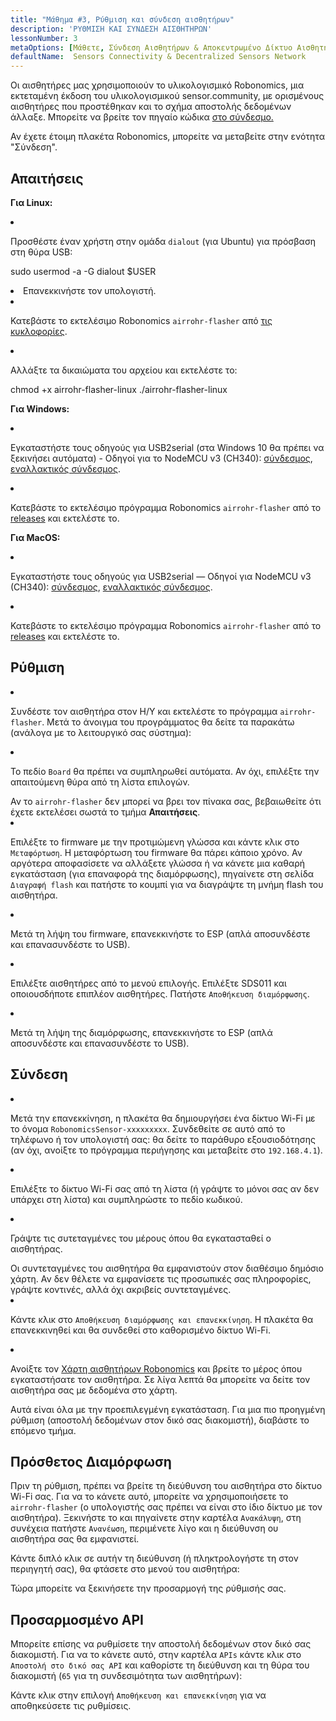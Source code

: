 ```yaml
---
title: "Μάθημα #3, Ρύθμιση και σύνδεση αισθητήρων"
description: 'ΡΥΘΜΙΣΗ ΚΑΙ ΣΥΝΔΕΣΗ ΑΙΣΘΗΤΗΡΩΝ'
lessonNumber: 3
metaOptions: [Μάθετε, Σύνδεση Αισθητήρων & Αποκεντρωμένο Δίκτυο Αισθητήρων]
defaultName:  Sensors Connectivity & Decentralized Sensors Network
---
```


Οι αισθητήρες μας χρησιμοποιούν το υλικολογισμικό Robonomics, μια εκτεταμένη έκδοση του υλικολογισμικού sensor.community, με ορισμένους αισθητήρες που προστέθηκαν και το σχήμα αποστολής δεδομένων άλλαξε. Μπορείτε να βρείτε τον πηγαίο κώδικα [στο σύνδεσμο.](https://github.com/LoSk-p/sensors-software/tree/master/airrohr-firmware)

Αν έχετε έτοιμη πλακέτα Robonomics, μπορείτε να μεταβείτε στην ενότητα "Σύνδεση".

## Απαιτήσεις

**Για Linux:**

<List type="numbers">

<li>

Προσθέστε έναν χρήστη στην ομάδα `dialout` (για Ubuntu) για πρόσβαση στη θύρα USB:

<LessonCodeWrapper language="bash" noLines>sudo usermod -a -G dialout $USER</LessonCodeWrapper>

</li>

<li>Επανεκκινήστε τον υπολογιστή.</li>

<li>

Κατεβάστε το εκτελέσιμο Robonomics `airrohr-flasher` από [τις κυκλοφορίες](https://github.com/airalab/sensors-connectivity/releases).

</li>

<li>

Αλλάξτε τα δικαιώματα του αρχείου και εκτελέστε το:

<LessonCodeWrapper language="bash">chmod +x airrohr-flasher-linux
./airrohr-flasher-linux</LessonCodeWrapper>


</li>

</List>


**Για Windows:**

<List type="numbers">

<li>

Εγκαταστήστε τους οδηγούς για USB2serial (στα Windows 10 θα πρέπει να ξεκινήσει αυτόματα) - Οδηγοί για το NodeMCU v3 (CH340): [σύνδεσμος](http://www.wch.cn/downloads/file/5.html), [εναλλακτικός σύνδεσμος](https://d.inf.re/luftdaten/CH341SER.ZIP). 

</li>

<li>

Κατεβάστε το εκτελέσιμο πρόγραμμα Robonomics `airrohr-flasher` από το [releases](https://github.com/airalab/sensors-connectivity/releases) και εκτελέστε το.

</li>

</List>

**Για MacOS:**

<List type="numbers">

<li>

Εγκαταστήστε τους οδηγούς για USB2serial — Οδηγοί για NodeMCU v3 (CH340): [σύνδεσμος](http://www.wch.cn/downloads/file/178.html), [εναλλακτικός σύνδεσμος](https://d.inf.re/luftdaten/CH341SER_MAC.ZIP).

</li>

<li>

Κατεβάστε το εκτελέσιμο πρόγραμμα Robonomics `airrohr-flasher` από το [releases](https://github.com/airalab/sensors-connectivity/releases) και εκτελέστε το.

</li>

</List>


## Ρύθμιση

<List type="numbers">

<li>

Συνδέστε τον αισθητήρα στον Η/Υ και εκτελέστε το πρόγραμμα `airrohr-flasher`. Μετά το άνοιγμα του προγράμματος θα δείτε τα παρακάτω (ανάλογα με το λειτουργικό σας σύστημα):

<LessonImages imageClasses="mb" src="sensors-connectivity-course/lesson-3-0.png" alt="tutorial image"/>

</li>

<li>

Το πεδίο `Board` θα πρέπει να συμπληρωθεί αυτόματα. Αν όχι, επιλέξτε την απαιτούμενη θύρα από τη λίστα επιλογών.

<RoboAcademyNote type="okay" title="INFO">
Αν το <code>airrohr-flasher</code> δεν μπορεί να βρει τον πίνακα σας, βεβαιωθείτε ότι έχετε εκτελέσει σωστά το τμήμα <b>Απαιτήσεις</b>.
</RoboAcademyNote>

</li>

<li>

Επιλέξτε το firmware με την προτιμώμενη γλώσσα και κάντε κλικ στο `Μεταφόρτωση`. Η μεταφόρτωση του firmware θα πάρει κάποιο χρόνο. Αν αργότερα αποφασίσετε να αλλάξετε γλώσσα ή να κάνετε μια καθαρή εγκατάσταση (για επαναφορά της διαμόρφωσης), πηγαίνετε στη σελίδα `Διαγραφή flash` και πατήστε το κουμπί για να διαγράψτε τη μνήμη flash του αισθητήρα.

</li>

<li>

Μετά τη λήψη του firmware, επανεκκινήστε το ESP (απλά αποσυνδέστε και επανασυνδέστε το USB).

</li>

<li>

Επιλέξτε αισθητήρες από το μενού επιλογής. Επιλέξτε SDS011 και οποιουσδήποτε επιπλέον αισθητήρες. Πατήστε `Αποθήκευση διαμόρφωσης`.

</li>

<li>

Μετά τη λήψη της διαμόρφωσης, επανεκκινήστε το ESP (απλά αποσυνδέστε και επανασυνδέστε το USB).

</li>

</List>

## Σύνδεση

<List type="numbers">

<li>

Μετά την επανεκκίνηση, η πλακέτα θα δημιουργήσει ένα δίκτυο Wi-Fi με το όνομα `RobonomicsSensor-xxxxxxxxx`. Συνδεθείτε σε αυτό από το τηλέφωνο ή τον υπολογιστή σας: θα δείτε το παράθυρο εξουσιοδότησης (αν όχι, ανοίξτε το πρόγραμμα περιήγησης και μεταβείτε στο `192.168.4.1`).

</li>

<li>

Επιλέξτε το δίκτυο Wi-Fi σας από τη λίστα (ή γράψτε το μόνοι σας αν δεν υπάρχει στη λίστα) και συμπληρώστε το πεδίο κωδικού.

</li>

<li>

Γράψτε τις συτεταγμένες του μέρους όπου θα εγκατασταθεί ο αισθητήρας.

<RoboAcademyNote type="warning" title="WARNING">
Οι συντεταγμένες του αισθητήρα θα εμφανιστούν στον διαθέσιμο δημόσιο χάρτη. Αν δεν θέλετε να εμφανίσετε τις προσωπικές σας πληροφορίες, γράψτε κοντινές, αλλά όχι ακριβείς συντεταγμένες.
</RoboAcademyNote>

<LessonImages src="sensors-connectivity-course/lesson-3-1.png" alt="tutorial image"/>

</li>

<li>

Κάντε κλικ στο `Αποθήκευση διαμόρφωσης και επανεκκίνηση`. Η πλακέτα θα επανεκκινηθεί και θα συνδεθεί στο καθορισμένο δίκτυο Wi-Fi.

</li>

<li>

Ανοίξτε τον [Χάρτη αισθητήρων Robonomics](https://sensors.robonomics.network/#/) και βρείτε το μέρος όπου εγκαταστήσατε τον αισθητήρα. Σε λίγα λεπτά θα μπορείτε να δείτε τον αισθητήρα σας με δεδομένα στο χάρτη.


<LessonImages src="sensors-connectivity-course/lesson-3-2.jpg" alt="tutorial image"/>

</li>

</List>

Αυτά είναι όλα με την προεπιλεγμένη εγκατάσταση. Για μια πιο προηγμένη ρύθμιση (αποστολή δεδομένων στον δικό σας διακομιστή), διαβάστε το επόμενο τμήμα.

## Πρόσθετος Διαμόρφωση

Πριν τη ρύθμιση, πρέπει να βρείτε τη διεύθυνση του αισθητήρα στο δίκτυο Wi-Fi σας. Για να το κάνετε αυτό, μπορείτε να χρησιμοποιήσετε το `airrohr-flasher` (ο υπολογιστής σας πρέπει να είναι στο ίδιο δίκτυο με τον αισθητήρα). Ξεκινήστε το και πηγαίνετε στην καρτέλα `Ανακάλυψη`, στη συνέχεια πατήστε `Ανανέωση`, περιμένετε λίγο και η διεύθυνση ου αισθητήρα σας θα εμφανιστεί.

<LessonImages imageClasses="mb" src="sensors-connectivity-course/lesson-3-3.png" alt="tutorial image"/>

Κάντε διπλό κλικ σε αυτήν τη διεύθυνση (ή πληκτρολογήστε τη στον περιηγητή σας), θα φτάσετε στο μενού του αισθητήρα:

<LessonImages imageClasses="mb" src="sensors-connectivity-course/lesson-3-4.png" alt="tutorial image"/>

Τώρα μπορείτε να ξεκινήσετε την προσαρμογή της ρύθμισής σας.


## Προσαρμοσμένο API

Μπορείτε επίσης να ρυθμίσετε την αποστολή δεδομένων στον δικό σας διακομιστή. Για να το κάνετε αυτό, στην καρτέλα `APIs` κάντε κλικ στο `Αποστολή στο δικό σας API` και καθορίστε τη διεύθυνση και τη θύρα του διακομιστή (`65` για τη συνδεσιμότητα των αισθητήρων):

<LessonImages imageClasses="mb" src="sensors-connectivity-course/lesson-3-6.png" alt="tutorial image"/>

Κάντε κλικ στην επιλογή `Αποθήκευση και επανεκκίνηση` για να αποθηκεύσετε τις ρυθμίσεις.